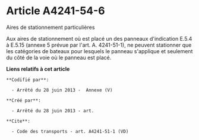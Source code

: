 # Article A4241-54-6

Aires de stationnement particulières 

Aux aires de stationnement où est placé un des panneaux d'indication E.5.4 à E.5.15 (annexe 5 prévue par l'art. A.
4241-51-1), ne peuvent stationner que les catégories de bateaux pour lesquels le panneau s'applique et seulement du côté de
la voie où le panneau est placé.

**Liens relatifs à cet article**

	**Codifié par**:

	  - Arrêté du 28 juin 2013 -  Annexe (V)

	**Créé par**:

	  - Arrêté du 28 juin 2013 - art.

	**Cite**:

	  - Code des transports - art. A4241-51-1 (VD)
